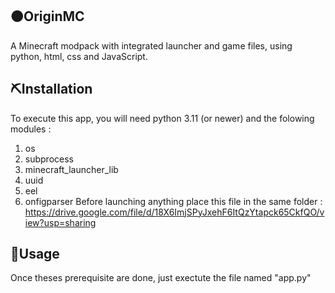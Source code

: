 ## 🟠OriginMC
A Minecraft modpack with integrated launcher and game files, using python, html, css and JavaScript.

## ⛏️Installation

To execute this app, you will need python 3.11 (or newer) and the folowing modules :
1) os
2) subprocess
3) minecraft_launcher_lib
4) uuid
5) eel
6) onfigparser
Before launching anything place this file in the same folder : https://drive.google.com/file/d/18X6ImjSPyJxehF6ItQzYtapck65CkfQO/view?usp=sharing

## 🚀Usage
Once theses prerequisite are done, just exectute the file named "app.py"
